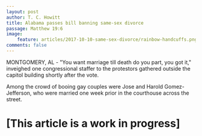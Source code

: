 ```yaml
---
layout: post
author: T. C. Howitt
title: Alabama passes bill banning same-sex divorce
passage: Matthew 19:6
image:
    feature: articles/2017-10-10-same-sex-divorce/rainbow-handcuffs.png
comments: false
---
```


MONTGOMERY, AL - "You want marriage till death do you part, you got it," inveighed one congressional staffer to the protestors gathered outside the capitol building shortly after the vote.

Among the crowd of booing gay couples were Jose and Harold Gomez-Jefferson, who were married one week prior in the courthouse across the street.

# [This article is a work in progress]
